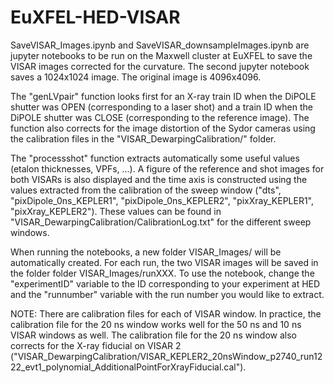 # EuXFEL-HED-VISAR

SaveVISAR_Images.ipynb and SaveVISAR_downsampleImages.ipynb are jupyter notebooks to be run on the Maxwell cluster at EuXFEL to save the VISAR images corrected for the curvature. The second jupyter notebook saves a 1024x1024 image. The original image is 4096x4096.

The "genLVpair" function looks first for an X-ray train ID when the DiPOLE shutter was OPEN (corresponding to a laser shot) and a train ID  when the DiPOLE shutter was CLOSE (corresponding to the reference image). The function also corrects for the image distortion of the Sydor cameras using the calibration files in the "VISAR_DewarpingCalibration/" folder. 

The "processshot" function extracts automatically some useful values (etalon thicknesses, VPFs, ...). A figure of the reference and shot images for both VISARs is also displayed and the time axis is constructed using the values extracted from the calibration of the sweep window ("dts", "pixDipole_0ns_KEPLER1", "pixDipole_0ns_KEPLER2", "pixXray_KEPLER1", "pixXray_KEPLER2"). These values can be found in "VISAR_DewarpingCalibration/CalibrationLog.txt" for the different sweep windows.

When running the notebooks, a new folder VISAR_Images/ will be automatically created. For each run, the two VISAR images will be saved in the folder folder VISAR_Images/runXXX.
To use the notebook, change the "experimentID" variable to the ID corresponding to your experiment at HED and the "runnumber" variable with the run number you would like to extract. 

NOTE: There are calibration files for each of VISAR window. In practice, the calibration file for the 20 ns window works well for the 50 ns and 10 ns VISAR windows as well. The calibration file for the 20 ns window also corrects for the X-ray fiducial on VISAR 2 ("VISAR_DewarpingCalibration/VISAR_KEPLER2_20nsWindow_p2740_run1222_evt1_polynomial_AdditionalPointForXrayFiducial.cal").

